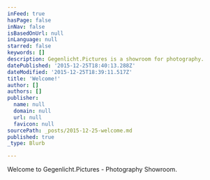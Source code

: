 ```yaml
---
inFeed: true
hasPage: false
inNav: false
isBasedOnUrl: null
inLanguage: null
starred: false
keywords: []
description: Gegenlicht.Pictures is a showroom for photography.
datePublished: '2015-12-25T18:40:13.288Z'
dateModified: '2015-12-25T18:39:11.517Z'
title: 'Welcome!'
author: []
authors: []
publisher:
  name: null
  domain: null
  url: null
  favicon: null
sourcePath: _posts/2015-12-25-welcome.md
published: true
_type: Blurb

---
```

Welcome to Gegenlicht.Pictures - Photography Showroom.